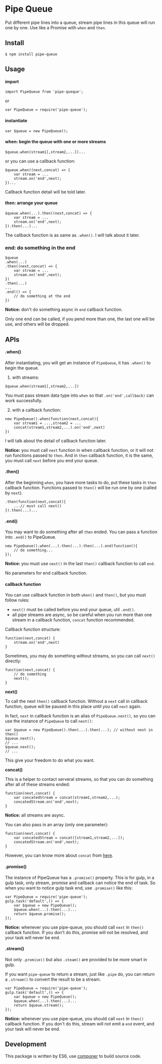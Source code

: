 # Pipe Queue

Put different pipe lines into a queue, stream pipe lines in this queue will run one by one.
Use like a Promise with `when` and `then`.

## Install

```
$ npm install pipe-queue
```

## Usage

#### import

```
import PipeQueue from 'pipe-queque';
```

or

```
var PipeQueue = require('pipe-queue');
```

#### instantiate

```
var $queue = new PipeQueue();
```

#### when: begin the queue with one or more streams

```
$queue.when(stream1[,stream2,...])...
```

or you can use a callback function:

```
$queue.when((next,concat) => {
	var stream = ...
	stream.on('end',next);
})...
```

Callback function detail will be told later.

#### then: arrange your queue

```
$queue.when(...).then((next,concat) => {
	var stream = ...
	stream.on('end',next);
}).then(...)...
```

The callback function is as same as `.when()`. I will talk about it later.

### end: do something in the end

```
$queue
.when(...)
.then((next,concat) => {
	var stream = ...
	stream.on('end',next);
})
.then(...)
...
.end(() => {
	// do something at the end
})
```

**Notice:** don't do something async in `end` callback function.

Only one end can be called, if you pend more than one, the last one will be use, and others will be dropped.

## APIs

#### .when()

After instantiating, you will get an instance of `PipeQueue`, it has `.when()` to begin the queue.

1) with streams:

```
$queue.when(stream1[,stream2,...])
```

You must pass stream data type into `when` so that `.on('end',callback)` can work successfully.

2) with a callback function:

```
new PipeQueue().when(function(next,concat){
	var stream1 = ...,stream2 = ...
	concat(stream1,stream2,...).on('end',next)
})
```

I will talk about the detail of callback function later. 

**Notice:** you must call `next` function in when callback function, or it will not run functions passed to `then`. And in `then` callback function, it is the same, you must call `next` before you end your queue.

#### .then()

After the beginning `when`, you have more tasks to do, put these tasks in `then` callback function. Functions passed to `then()` will be run one by one (called by `next`).

```
.then(function(next,concat){
	...// must call next()
}).then(...)...
```

#### .end()

You may want to do something after all `then` ended. You can pass a function into `.end()` to PipeQueue.

```
new PipeQueue().when(...).then(...).then(...).end(function(){
	// do something...
});
```

**Notice:** you must use `next()` in the last `then()` callback function to call `end`. 

No parameters for end callback function.

#### callback function

You can use callback function in both `when()` and `then()`, but you must follow rules:

* `next()` must be called before you end your queue, util `.end()`.
* all pipe streams are async, so be careful when you run more than one stream in a callback function, `concat` function recommended.

Callback function structure:

```
function(next,concat) {
	stream.on('end',next)
}
```

Sometimes, you may do something without streams, so you can call `next()` directly:

```
function(next,concat) {
	// do something
	next();
}
```

**next()**

To call the next `then()` callback function. Without a `next` call in callback function, queue will be paused in this place until you call `next` again.

In fact, `next` in callback function is an alias of `PipeQueue.next()`, so you can use the instance of `PipeQueue` to call `next()`:

```
var $queue = new PipeQueue().then(...).then(...); // without next in then()
$queue.next();
// ...
$queue.next();
// ...
```

This give your freedom to do what you want.

**concat()**

This is a helper to contact serveral streams, so that you can do something after all of these streams ended:

```
function(next,concat) {
	var concatedStream = concat(stream1,stream2,...);
	concatedStream.on('end',next);
}
```

**Notice:** all streams are async.

You can also pass in an array (only one parameter):

```
function(next,concat) {
	var concatedStream = concat([stream1,stream2,...]);
	concatedStream.on('end',next);
}
```

However, you can know more about `concat` from [here](https://github.com/tangshuang/pipe-concat).

#### .promise()

The instance of PipeQueue has a `.promise()` property. This is for gulp, in a gulp task, only stream, promise and callback can notice the end of task. So when you want to notice gulp task end, use `.promise()` like this:

```
var PipeQueue = require('pipe-queue');
gulp.task('default',() => {
	var $queue = new PipeQueue();
	$queue.when(...).then(...)...
	return $queue.promise();
});
```

**Notice:** whenever you use pipe-queue, you should call `next` in `then()` callback function. If you don't do this, promise will not be resolved, and your task will never be end.

#### .stream()

Not only `.promise()` but also `.steam()` are provided to be more smart in gulp.

If you want `pipe-queue` to return a stream, just like `.pipe` do, you can return a `.stream()` to convert the result to be a stream.

```
var PipeQueue = require('pipe-queue');
gulp.task('default',() => {
	var $queue = new PipeQueue();
	$queue.when(...).then(...)...
	return $queue.stream();
});
```
**Notice:** whenever you use pipe-queue, you should call `next` in `then()` callback function. If you don't do this, stream will not emit a `end` event, and your task will never be end.


## Development

This package is written by ES6, use [componer](https://github.com/tangshuang/componer) to build source code.